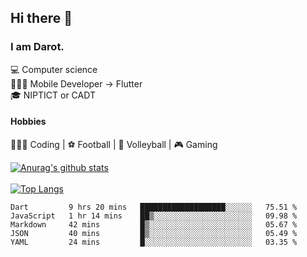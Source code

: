 ## Hi there 👋

### I am Darot.

💻 Computer science <br>
🧑🏻‍💻 Mobile Developer -> Flutter<br>
🎓 NIPTICT or CADT<br>

#### Hobbies 
🧑🏻‍💻 Coding  |  ⚽️ Football | 🏐 Volleyball | 🎮 Gaming<br>

<!-- [![Darot's GitHub stats](https://github-readme-stats.vercel.app/api?username=darot-chen)](https://github.com/darot-chen/github-readme-stats) -->
<!--
**darot-chen/darot-chen** is a ✨ _special_ ✨ repository because its `README.md` (this file) appears on your GitHub profile.

Here are some ideas to get you started:

- 🔭 I’m currently working on ...
- 🌱 I’m currently learning ...
- 👯 I’m looking to collaborate on ...
- 🤔 I’m looking for help with ...
- 💬 Ask me about ...
- 📫 How to reach me: ...
- 😄 Pronouns: ...
- ⚡ Fun fact: ...
-->

[![Anurag's github stats](https://github-readme-stats.vercel.app/api?username=darot-chen&count_private=true&theme=cobalt&show_icons=true)](https://github.com/darot-chen)
</br>
</br>
[![Top Langs](https://github-readme-stats.vercel.app/api/top-langs/?username=darot-chen&layout=compact&theme=cobalt)](https://github.com/darot-chen/)


<!--START_SECTION:waka-->

```text
Dart         9 hrs 20 mins   ███████████████████░░░░░░   75.51 %
JavaScript   1 hr 14 mins    ██▒░░░░░░░░░░░░░░░░░░░░░░   09.98 %
Markdown     42 mins         █▒░░░░░░░░░░░░░░░░░░░░░░░   05.67 %
JSON         40 mins         █▒░░░░░░░░░░░░░░░░░░░░░░░   05.49 %
YAML         24 mins         █░░░░░░░░░░░░░░░░░░░░░░░░   03.35 %
```

<!--END_SECTION:waka-->
